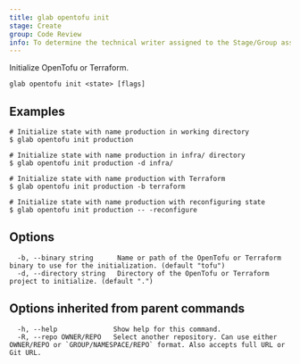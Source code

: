 ```yaml
---
title: glab opentofu init
stage: Create
group: Code Review
info: To determine the technical writer assigned to the Stage/Group associated with this page, see https://about.gitlab.com/handbook/product/ux/technical-writing/#assignments
---
```


<!--
This documentation is auto generated by a script.
Please do not edit this file directly. Run `make gen-docs` instead.
-->

Initialize OpenTofu or Terraform.

```plaintext
glab opentofu init <state> [flags]
```

## Examples

```console
# Initialize state with name production in working directory
$ glab opentofu init production

# Initialize state with name production in infra/ directory
$ glab opentofu init production -d infra/

# Initialize state with name production with Terraform
$ glab opentofu init production -b terraform

# Initialize state with name production with reconfiguring state
$ glab opentofu init production -- -reconfigure

```

## Options

```plaintext
  -b, --binary string      Name or path of the OpenTofu or Terraform binary to use for the initialization. (default "tofu")
  -d, --directory string   Directory of the OpenTofu or Terraform project to initialize. (default ".")
```

## Options inherited from parent commands

```plaintext
  -h, --help              Show help for this command.
  -R, --repo OWNER/REPO   Select another repository. Can use either OWNER/REPO or `GROUP/NAMESPACE/REPO` format. Also accepts full URL or Git URL.
```
